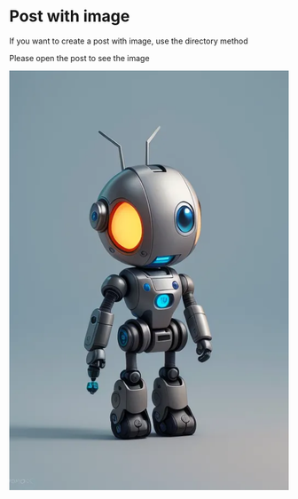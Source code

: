 [ID]: # (5d5217f2-c796-4372-8779-aa909f320f41)
[DATE]: # (2024-02-12 23:02:00.000)
[AUTHOR]: # (thiago)
[TAGS]: # (rust post-with_image)
# Post with image
If you want to create a post with image, use the directory method

Please open the post to see the image

<!-- more -->

![](robot.webp)
